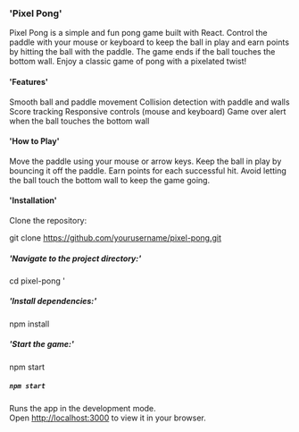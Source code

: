 
### 'Pixel Pong'
Pixel Pong is a simple and fun pong game built with React. Control the paddle with your mouse or keyboard to keep the ball in play and earn points by hitting the ball with the paddle. The game ends if the ball touches the bottom wall. Enjoy a classic game of pong with a pixelated twist!

#### 'Features'
Smooth ball and paddle movement
Collision detection with paddle and walls
Score tracking
Responsive controls (mouse and keyboard)
Game over alert when the ball touches the bottom wall

#### 'How to Play'
Move the paddle using your mouse or arrow keys.
Keep the ball in play by bouncing it off the paddle.
Earn points for each successful hit.
Avoid letting the ball touch the bottom wall to keep the game going.

#### 'Installation'
Clone the repository:

git clone https://github.com/yourusername/pixel-pong.git

##### 'Navigate to the project directory:'

cd pixel-pong
'
##### 'Install dependencies:'

npm install

##### 'Start the game:'

npm start

##### `npm start`

Runs the app in the development mode.\
Open [http://localhost:3000](http://localhost:3000) to view it in your browser.
